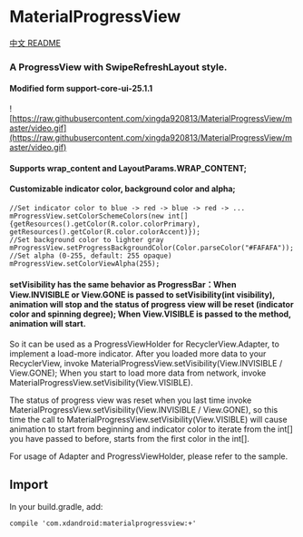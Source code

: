 ﻿# MaterialProgressView

[中文 README](https://github.com/xingda920813/MaterialProgressView/blob/master/README_zh.md)

### A ProgressView with SwipeRefreshLayout style.

#### Modified form support-core-ui-25.1.1

![https://raw.githubusercontent.com/xingda920813/MaterialProgressView/master/video.gif](https://raw.githubusercontent.com/xingda920813/MaterialProgressView/master/video.gif)

#### Supports wrap\_content and LayoutParams.WRAP_CONTENT;

#### Customizable indicator color, background color and alpha;

```
//Set indicator color to blue -> red -> blue -> red -> ...
mProgressView.setColorSchemeColors(new int[]{getResources().getColor(R.color.colorPrimary), getResources().getColor(R.color.colorAccent)});
//Set background color to lighter gray
mProgressView.setProgressBackgroundColor(Color.parseColor("#FAFAFA"));
//Set alpha (0-255, default: 255 opaque)
mProgressView.setColorViewAlpha(255);
```

#### setVisibility has the same behavior as ProgressBar：When View.INVISIBLE or View.GONE is passed to setVisibility(int visibility), animation will stop and the status of progress view will be reset (indicator color and spinning degree); When View.VISIBLE is passed to the method, animation will start.

So it can be used as a ProgressViewHolder for RecyclerView.Adapter, to implement a load-more indicator. After you loaded more data to your RecyclerView, invoke MaterialProgressView.setVisibility(View.INVISIBLE / View.GONE); When you start to load more data from network, invoke MaterialProgressView.setVisibility(View.VISIBLE).

The status of progress view was reset when you last time invoke MaterialProgressView.setVisibility(View.INVISIBLE / View.GONE), so this time the call to MaterialProgressView.setVisibility(View.VISIBLE) will cause animation to start from beginning and indicator color to iterate from the int[] you have passed to before, starts from the first color in the int[].

For usage of Adapter and ProgressViewHolder, please refer to the sample.

## Import

In your build.gradle, add:

    compile 'com.xdandroid:materialprogressview:+'

